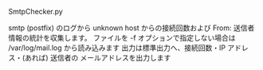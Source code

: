SmtpChecker.py 

smtp (postfix) のログから unknown host からの接続回数および
From: 送信者情報の統計を収集します。
ファイルを -f オプションで指定しない場合は /var/log/mail.log
から読み込みます
出力は標準出力へ、接続回数・IP アドレス・(あれば) 送信者の
メールアドレスを出力します

